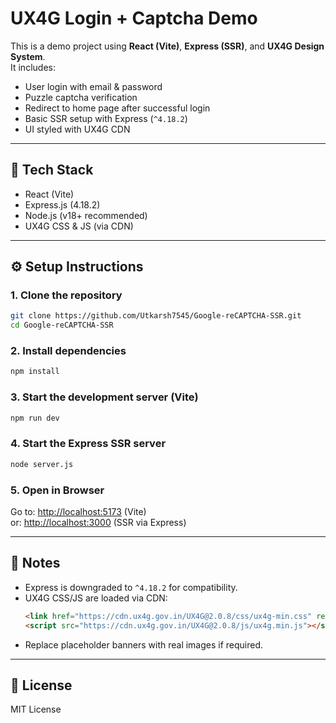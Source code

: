 # UX4G Login + Captcha Demo

This is a demo project using **React (Vite)**, **Express (SSR)**, and **UX4G Design System**.  
It includes:
- User login with email & password
- Puzzle captcha verification
- Redirect to home page after successful login
- Basic SSR setup with Express (`^4.18.2`)
- UI styled with UX4G CDN

---

## 🚀 Tech Stack
- React (Vite)
- Express.js (4.18.2)
- Node.js (v18+ recommended)
- UX4G CSS & JS (via CDN)

---

## ⚙️ Setup Instructions

### 1. Clone the repository
```bash
git clone https://github.com/Utkarsh7545/Google-reCAPTCHA-SSR.git
cd Google-reCAPTCHA-SSR
```

### 2. Install dependencies
```bash
npm install
```

### 3. Start the development server (Vite)
```bash
npm run dev
```

### 4. Start the Express SSR server
```bash
node server.js
```

### 5. Open in Browser
Go to: [http://localhost:5173](http://localhost:5173) (Vite)  
or: [http://localhost:3000](http://localhost:3000) (SSR via Express)

---

## 🔑 Notes
- Express is downgraded to `^4.18.2` for compatibility.
- UX4G CSS/JS are loaded via CDN:
  ```html
  <link href="https://cdn.ux4g.gov.in/UX4G@2.0.8/css/ux4g-min.css" rel="stylesheet">
  <script src="https://cdn.ux4g.gov.in/UX4G@2.0.8/js/ux4g.min.js"></script>
  ```
- Replace placeholder banners with real images if required.

---

## 📜 License
MIT License

